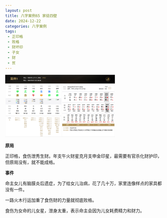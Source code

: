 ```yaml
---
layout: post
title: 八字案例65 家徒四壁
date: 2024-12-22
categories: 八字案例
tags:
 - 正印格
 - 败格
 - 财坏印
 - 子女
 - 财
 - 贫
---
```


<img src="/images/bazi-example/bazi-example-65.PNG" width="70%">

**原局**

正印格，食伤泄秀生财。年支午火财星克月支申金印星，最需要有官杀化财护印，但原局没有，就不能成格。

**事件**

命主女儿有脑膜炎后遗症，为了给女儿治病，花了几十万，家里连像样点的家具都没有一件。

一路火木行运加重了食伤财的力量就彻底败格。

食伤为女命的儿女星，泄身太重，表示命主会因为儿女耗费精力和财力。
